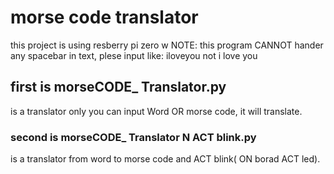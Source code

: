 # morse code translator
this project is using resberry pi zero w
NOTE: this program CANNOT hander any spacebar in text, plese input like: iloveyou not i love you


## first is morseCODE_ Translator.py
is a translator only you can input Word OR morse code, it will translate.





### second is morseCODE_ Translator N ACT blink.py
is a translator from word to morse code and ACT blink( ON borad ACT led).
